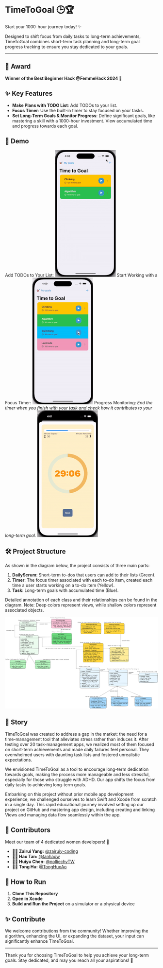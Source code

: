 # TimeToGoal 🕒🏆

Start your 1000-hour journey today! ✨

Designed to shift focus from daily tasks to long-term achievements, TimeToGoal combines short-term task planning and long-term goal progress tracking to ensure you stay dedicated to your goals.

---

## 🎉 Award

**Winner of the Best Beginner Hack @FemmeHack 2024** 🏅

## ✨ Key Features

- **Make Plans with TODO List**: Add TODOs to your list.
- **Focus Timer**: Use the built-in timer to stay focused on your tasks.
- **Set Long-Term Goals & Monitor Progress**: Define significant goals, like mastering a skill with a 1000-hour investment. View accumulated time and progress towards each goal.

## 🎥 Demo

Add TODOs to Your List:
![Add TODOs to Your List](demo_resources/add_todos.gif)
Start Working with a Focus Timer:
![Start Working with a Focus Timer](demo_resources/start_task.gif)
Progress Monitoring:
_End the timer when you finish with your task and check how it contributes to your long-term goal._
![Progress Monitoring](demo_resources/check_your_progress.gif)

## 🛠️ Project Structure

As shown in the diagram below, the project consists of three main parts:

1. **DailyScrum**: Short-term to-dos that users can add to their lists (Green).
2. **Timer**: The focus timer associated with each to-do item, created each time a user starts working on a to-do item (Yellow).
3. **Task**: Long-term goals with accumulated time (Blue).

Detailed annotation of each class and their relationships can be found in the diagram.
Note: Deep colors represent views, while shallow colors represent associated objects.

![Project Structure Diagram](demo_resources/TimeToGoal_UML.png)

## 📘 Story

TimeToGoal was created to address a gap in the market: the need for a time-management tool that alleviates stress rather than induces it. After testing over 20 task-management apps, we realized most of them focused on short-term achievements and made daily failures feel personal. They overwhelmed users with daunting task lists and fostered unrealistic expectations.

We envisioned TimeToGoal as a tool to encourage long-term dedication towards goals, making the process more manageable and less stressful, especially for those who struggle with ADHD. Our app shifts the focus from daily tasks to achieving long-term goals.

Embarking on this project without prior mobile app development experience, we challenged ourselves to learn Swift and Xcode from scratch in a single day. This rapid educational journey involved setting up our project on GitHub and mastering app design, including creating and linking Views and managing data flow seamlessly within the app.

## 🌟 Contributors

Meet our team of 4 dedicated women developers! 👧
- 👩‍💻 **Zairui Yang:** [@zairuiy-coding](https://github.com/zairuiy-coding)
- 👩‍💻 **Hao Tan:** [@tanhaow](https://github.com/tanhaow)
- 👩‍💻 **Huiyu Chen:** [@nolliechyTW](https://github.com/nolliechyTW)
- 👩‍💻 **Tong Hu:** [@TongHuoAo](https://github.com/TongHuoAo)

## 🚀 How to Run

1. **Clone This Repository**
2. **Open in Xcode**
3. **Build and Run the Project** on a simulator or a physical device

## ✨ Contribute

We welcome contributions from the community! Whether improving the algorithm, enhancing the UI, or expanding the dataset, your input can significantly enhance TimeToGoal.

---

Thank you for choosing TimeToGoal to help you achieve your long-term goals. Stay dedicated, and may you reach all your aspirations! 💪
